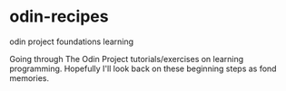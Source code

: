 # odin-recipes
odin project foundations learning

Going through The Odin Project tutorials/exercises on learning programming. Hopefully I'll look back on these beginning steps as fond memories.